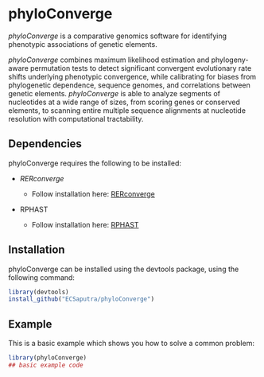 
<!-- README.md is generated from README.Rmd. Please edit that file -->

# phyloConverge

<!-- badges: start -->

<!-- badges: end -->

*phyloConverge* is a comparative genomics software for identifying
phenotypic associations of genetic elements.

*phyloConverge* combines maximum likelihood estimation and
phylogeny-aware permutation tests to detect significant convergent
evolutionary rate shifts underlying phenotypic convergence, while
calibrating for biases from phylogenetic dependence, sequence genomes,
and correlations between genetic elements. *phyloConverge* is able to
analyze segments of nucleotides at a wide range of sizes, from scoring
genes or conserved elements, to scanning entire multiple sequence
alignments at nucleotide resolution with computational tractability.

## Dependencies

phyloConverge requires the following to be installed:

  - *RERconverge*
    
      - Follow installation here:
        [RERconverge](https://github.com/nclark-lab/RERconverge)

  - RPHAST
    
      - Follow installation here:
        [RPHAST](https://github.com/CshlSiepelLab/RPHAST)

## Installation

phyloConverge can be installed using the devtools package, using the
following command:

``` r
library(devtools)
install_github("ECSaputra/phyloConverge")
```

## Example

This is a basic example which shows you how to solve a common problem:

``` r
library(phyloConverge)
## basic example code
```
